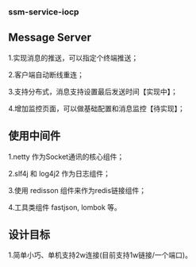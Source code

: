 ### ssm-service-iocp

## Message Server


1.实现消息的推送，可以指定个终端推送；

2.客户端自动断线重连；

3.支持分布式，消息支持设置最后发送时间【实现中】；

4.增加监控页面，可以做基础配置和消息监控【待实现】；


## 使用中间件

1.netty 作为Socket通讯的核心组件；

2.slf4j 和 log4j2 作为日志组件；

3.使用 redisson 组件来作为redis链接组件；

4.工具类组件 fastjson, lombok 等。


## 设计目标

1.简单小巧、单机支持2w连接(目前支持1w链接/一个端口)。
